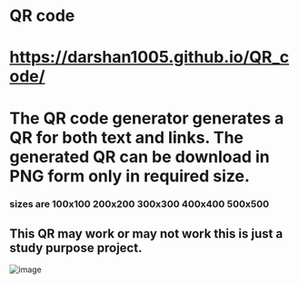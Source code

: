 # QR code
# https://darshan1005.github.io/QR_code/
# The QR code generator generates a QR for both text and links. The generated QR can be download in PNG form only in required size.
### sizes are 100x100 200x200 300x300 400x400 500x500
## This QR may work or may not work this is just a study purpose project.
![image](https://github.com/darshan1005/QR_code/assets/114302987/881478c6-a694-405c-9c7c-3f6ef0877222)
